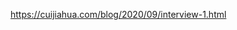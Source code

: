

<!--
 * @version:
 * @Author:  StevenJokess https://github.com/StevenJokess
 * @Date: 2020-11-28 19:48:08
 * @LastEditors:  StevenJokess https://github.com/StevenJokess
 * @LastEditTime: 2020-11-28 19:48:13
 * @Description:
 * @TODO::
 * @Reference:
-->
https://cuijiahua.com/blog/2020/09/interview-1.html
